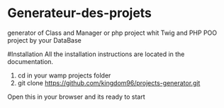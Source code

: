 # Generateur-des-projets
generator of Class and Manager or php project whit Twig  and PHP POO project by your DataBase

#Installation
All the installation instructions are located in the documentation.

1. cd in your wamp projects folder 
2. git clone https://github.com/kingdom96/projects-generator.git

Open this in your browser and its ready to start
